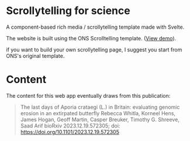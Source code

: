 
# Scrollytelling for science

A component-based rich media / scrollytelling template made with Svelte. 

The website is built using the ONS Scrolltelling template. ([View demo](https://onsvisual.github.io/svelte-scrolly)).

if you want to build your own scrollytelling page, I suggest you start from ONS's original template.

# Content

The content for this web app eventually draws from this publication:

> The last days of Aporia crataegi (L.) in Britain: evaluating genomic erosion in an extirpated butterfly
> Rebecca Whitla, Korneel Hens, James Hogan, Geoff Martin, Casper Breuker, Timothy G. Shreeve, Saad Arif
> bioRxiv 2023.12.19.572305; doi: https://doi.org/10.1101/2023.12.19.572305

